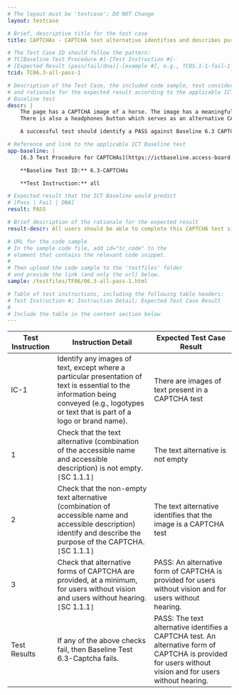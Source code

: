 ```yaml
---
# The layout must be 'testcase'; DO NOT Change
layout: testcase

# Brief, descriptive title for the test case
title: CAPTCHAs - CAPTCHA text alternative identifies and describes purpose, and alternative forms of CAPTCHA provided for users without vision and users without hearing

# The Test Case ID should follow the pattern:
# TC[Baseline Test Procedure #]-[Test Instruction #]-
# [Expected Result (pass/fail/dna)]-[example #], e.g., TC05.1-1-fail-1
tcid: TC06.3-all-pass-1

# Description of the Test Case, the included code sample, test considerations,
# and rationale for the expected result according to the applicable ICT
# Baseline test
descr: |
    The page has a CAPTCHA image of a horse. The image has a meaningful text alternative which describes the purpose of the image.
    There is also a headphones button which serves as an alternative CAPTCHA test for users without vision. The button has a meaningful text alternative which describes the purpose of the button. When the button is pressed, the sound of a horse is played.

    A successful test should identify a PASS against Baseline 6.3 CAPTCHAs.

# Reference and link to the applicable ICT Baseline test
app-baseline: |
    [6.3 Test Procedure for CAPTCHAs](https://ictbaseline.access-board.gov/06Images/#63-test-procedure-for-captchas)

    **Baseline Test ID:** 6.3-CAPTCHAs

    **Test Instruction:** all

# Expected result that the ICT Baseline would predict
# [Pass | Fail | DNA]
result: PASS

# Brief description of the rationale for the expected result
result-descr: All users should be able to complete this CAPTCHA test since there are visual and auditory options.

# URL for the code sample
# In the sample code file, add id="tc_code" to the
# element that contains the relevant code snippet.
#
# Then upload the code sample to the 'testfiles' folder
# and provide the link (and only the url) below.
sample: /testfiles/TF06/06.3-all-pass-1.html

# Table of test instructions, including the following table headers:
# Test Instruction #; Instruction Detail; Expected Test Case Result
#
# Include the table in the content section below
---
```

| Test Instruction | Instruction Detail | Expected Test Case Result |
|------------------|--------------------|---------------------------|
| IC-1 | Identify any images of text, except where a particular presentation of text is essential to the information being conveyed (e.g., logotypes or text that is part of a logo or brand name). | There are images of text present in a CAPTCHA test |
| 1 | Check that the text alternative (combination of the accessible name and accessible description) is not empty. `[`SC 1.1.1`]` | The text alternative is not empty |
| 2 | Check that the non-empty text alternative (combination of accessible name and accessible description) identify and describe the purpose of the CAPTCHA. `[`SC 1.1.1`]` | The text alternative identifies that the image is a CAPTCHA test |
| 3 | Check that alternative forms of CAPTCHA are provided, at a minimum, for users without vision and users without hearing. `[`SC 1.1.1`]` | PASS: An alternative form of CAPTCHA is provided for users without vision and for users without hearing. |
| Test Results | If any of the above checks fail, then Baseline Test 6.3-Captcha fails. | PASS: The text alternative identifies a CAPTCHA test. An alternative form of CAPTCHA is provided for users without vision and for users without hearing. |
